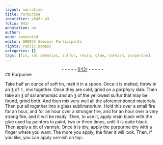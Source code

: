 ```yaml
---
layout: narrative
title: Purpurine
identifier: p043r_a3
folio: 043r
annotation: no
author:
mode: annotated
editor: GR8975 Seminar Participants
rights: Public Domain
categories: []
tags: [tin, sal ammoniac, sulfur, resin, glue, varnish, purpurine]
---
```


 <div class="folio" align="center">- - - - - <a href="http://gallica.bnf.fr/ark:/12148/btv1b10500001g/f91.image" target="_blank">043r</a> - - - - - </div>  
## Purpurine

 
Take half an ounce of soft <span class="material">tin</span>, melt it in a <span class="tool">spoon</span>. Once it is melted, throw in an ℥ of ☿, mix together. Once they are cold, grind on a <span class="tool">porphyry slab</span>. Then take an ℥ of <span class="material">sal ammoniac</span> and an ℥ of the yellowest <span class="material">sulfur</span> that may be found, grind both. And then mix very well all the aforementioned materials. Then put all together into a <span class="tool">glass sublimatorium</span>. Hold this over a small fire for an hour, and for an hour over a stronger fire, and for an hour over a very strong fire, and it will be ready. Then, to use it, apply <span class="material">resin</span> black with the <span class="material">glue</span> used by painters to paint, two or three times, until it is quite black. Then apply a bit of <span class="material">varnish</span>. Once it is dry, apply the <span class="material">purpurine</span> dry with a <span class="tool">finger</span> where you want. The more you apply, the finer it will look. Then, if you like, you can apply varnish on top.
 